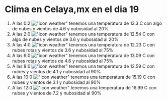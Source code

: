 # Clima en Celaya,mx en el dia 19

1. A las 0:2 !["icon weather"](http://openweathermap.org/img/w/02n.png) tenemos una temperatura de 13.3 C con algo de nubes y  vientos de 4.6 y nubosidad al 20%
1. A las 2:0 !["icon weather"](http://openweathermap.org/img/w/02n.png) tenemos una temperatura de 12.54 C con algo de nubes y  vientos de 3.6 y nubosidad al 20%
1. A las 4:0 !["icon weather"](http://openweathermap.org/img/w/04n.png) tenemos una temperatura de 12.23 C con nubes rotas y  vientos de 3.6 y nubosidad al 75%
1. A las 6:0 !["icon weather"](http://openweathermap.org/img/w/04n.png) tenemos una temperatura de 13.09 C con nubes rotas y  vientos de 4.6 y nubosidad al 75%
1. A las 8:0 !["icon weather"](http://openweathermap.org/img/w/04d.png) tenemos una temperatura de 12.59 C con nubes y  vientos de 4.1 y nubosidad al 90%
1. A las 10:0 !["icon weather"](http://openweathermap.org/img/w/04d.png) tenemos una temperatura de 15.19 C con nubes y  vientos de 3.1 y nubosidad al 90%
1. A las 12:0 !["icon weather"](http://openweathermap.org/img/w/04d.png) tenemos una temperatura de 16.99 C con nubes y  vientos de 7.2 y nubosidad al 90%
